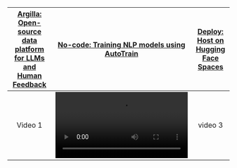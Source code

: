 |[Argilla: Open-source data platform for LLMs and Human Feedback](https://github.com/argilla-io/argilla)|[No-code: Training NLP models using AutoTrain](https://www.argilla.io/blog/argilla-meets-autotrain)|[Deploy: Host on Hugging Face Spaces](https://huggingface.co/new-space?template=argilla/argilla-template-space)|
| :-------------------------------------------------------------------------------------------------------------------------------------------------: | :-------------------------------------------------------------------------------------------------------------------------------------------------: | :-------------------------------------------------------------------------------------------------------------------------------------------------: |
| Video 1 | <video src="https://user-images.githubusercontent.com/1107111/223220683-fbfa63da-367c-4cfa-bda5-66f47413b6b0.mp4" width="300" /> | video 3 |
